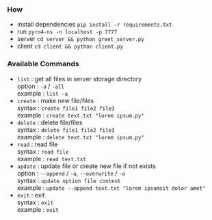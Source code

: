 
### How
 - install dependencies `pip install -r requirements.txt`
 - run `pyro4-ns -n localhost -p 7777`
 - server `cd server && python greet_server.py`
 - client `cd client && python client.py`

### Available Commands
- `list` : get all files in server storage directory  \
  option : `-a` / `-all`\
  example : `list -a`
- `create` : make new file/files  
  syntax : `create file1 file2 file3`  \
  example : `create text.txt "lorem ipsum.py"`
- `delete` : delete file/files  
  syntax : `delete file1 file2 file3`  \
  example : `delete text.txt "lorem ipsum.py"`
- `read` : read file  
  syntax : `read file`  \
  example : `read text.txt`
- `update` : update file or create new file if not exists  
  option : `--append` / `-a`, `--overwrite` / `-o`\
  syntax : `update option file content`  \
  example : `update --append text.txt "lorem ipsumsit dolor amet"`
- `exit` : exit  
  syntax : `exit`  \
  example : `exit`
